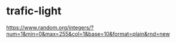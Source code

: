# trafic-light

https://www.random.org/integers/?num=1&min=0&max=255&col=1&base=10&format=plain&rnd=new
